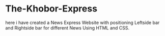 # The-Khobor-Express
here i have created a News Express Website with positioning Leftside bar and Rightside bar for different News Using HTML and CSS.
